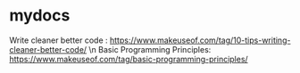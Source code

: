 # mydocs

Write cleaner better code : https://www.makeuseof.com/tag/10-tips-writing-cleaner-better-code/ \n
Basic Programming Principles: https://www.makeuseof.com/tag/basic-programming-principles/
